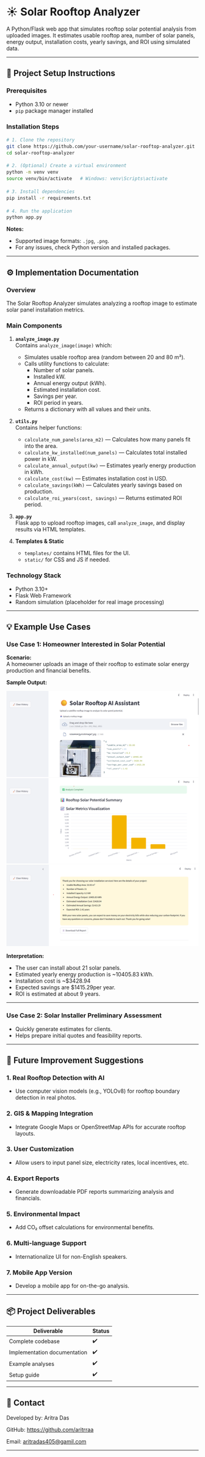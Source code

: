 
# ☀️ Solar Rooftop Analyzer

A Python/Flask web app that simulates rooftop solar potential analysis from uploaded images. It estimates usable rooftop area, number of solar panels, energy output, installation costs, yearly savings, and ROI using simulated data.

---

## 🚀 Project Setup Instructions

### Prerequisites
- Python 3.10 or newer
- `pip` package manager installed

### Installation Steps

```bash
# 1. Clone the repository
git clone https://github.com/your-username/solar-rooftop-analyzer.git
cd solar-rooftop-analyzer

# 2. (Optional) Create a virtual environment
python -m venv venv
source venv/bin/activate   # Windows: venv\Scripts\activate

# 3. Install dependencies
pip install -r requirements.txt

# 4. Run the application
python app.py
```

**Notes:**  
- Supported image formats: `.jpg`, `.png`.  
- For any issues, check Python version and installed packages.

---

## ⚙️ Implementation Documentation

### Overview

The Solar Rooftop Analyzer simulates analyzing a rooftop image to estimate solar panel installation metrics.

### Main Components

1. **`analyze_image.py`**  
   Contains `analyze_image(image)` which:  
   - Simulates usable rooftop area (random between 20 and 80 m²).  
   - Calls utility functions to calculate:  
     - Number of solar panels.  
     - Installed kW.  
     - Annual energy output (kWh).  
     - Estimated installation cost.  
     - Savings per year.  
     - ROI period in years.  
   - Returns a dictionary with all values and their units.

2. **`utils.py`**  
   Contains helper functions:  
   - `calculate_num_panels(area_m2)` — Calculates how many panels fit into the area.  
   - `calculate_kw_installed(num_panels)` — Calculates total installed power in kW.  
   - `calculate_annual_output(kw)` — Estimates yearly energy production in kWh.  
   - `calculate_cost(kw)` — Estimates installation cost in USD.  
   - `calculate_savings(kWh)` — Calculates yearly savings based on production.  
   - `calculate_roi_years(cost, savings)` — Returns estimated ROI period.

3. **`app.py`**  
   Flask app to upload rooftop images, call `analyze_image`, and display results via HTML templates.

4. **Templates & Static**  
   - `templates/` contains HTML files for the UI.  
   - `static/` for CSS and JS if needed.

### Technology Stack

- Python 3.10+  
- Flask Web Framework  
- Random simulation (placeholder for real image processing)

---



## 💡 Example Use Cases

### Use Case 1: Homeowner Interested in Solar Potential

**Scenario:**  
A homeowner uploads an image of their rooftop to estimate solar energy production and financial benefits.

**Sample Output:**

![Sample Output Screenshot](solarproject1.png)
![Sample Output Screenshot](solarproject2.png)
![Sample Output Screenshot](solarproject3.png)





**Interpretation:**  
- The user can install about 21 solar panels.  
- Estimated yearly energy production is ~10405.83 kWh.  
- Installation cost is ~$3428.94  
- Expected savings are $1415.29per year.  
- ROI is estimated at about 9 years.

---

### Use Case 2: Solar Installer Preliminary Assessment

- Quickly generate estimates for clients.  
- Helps prepare initial quotes and feasibility reports.

---

## 🔮 Future Improvement Suggestions

### 1. Real Rooftop Detection with AI
- Use computer vision models (e.g., YOLOv8) for rooftop boundary detection in real photos.

### 2. GIS & Mapping Integration
- Integrate Google Maps or OpenStreetMap APIs for accurate rooftop layouts.

### 3. User Customization
- Allow users to input panel size, electricity rates, local incentives, etc.

### 4. Export Reports
- Generate downloadable PDF reports summarizing analysis and financials.

### 5. Environmental Impact
- Add CO₂ offset calculations for environmental benefits.

### 6. Multi-language Support
- Internationalize UI for non-English speakers.

### 7. Mobile App Version
- Develop a mobile app for on-the-go analysis.

---

## 📦 Project Deliverables

| Deliverable                  | Status |
|-----------------------------|--------|
| Complete codebase            | ✔️      |
| Implementation documentation | ✔️      |
| Example analyses            | ✔️      |
| Setup guide                | ✔️      |

---

## 📧 Contact

Developed by: Aritra Das

GitHub: https://github.com/aritrraa 

Email: aritradas405@gamil.com

---
